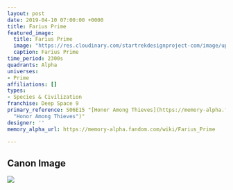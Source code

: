 ```yaml
---
layout: post
date: 2019-04-10 07:00:00 +0000
title: Farius Prime
featured_image:
  title: Farius Prime
  image: "https://res.cloudinary.com/startrekdesignproject-com/image/upload/v1554950484/FariusPrime.png"
  caption: Farius Prime
time_period: 2300s
quadrants: Alpha
universes:
- Prime
affiliations: []
types:
- Species & Civilization
franchise: Deep Space 9
primary_reference: S06E15 "[Honor Among Thieves](https://memory-alpha.fandom.com/wiki/Honor_Among_Thieves
  "Honor Among Thieves")"
designer: ''
memory_alpha_url: https://memory-alpha.fandom.com/wiki/Farius_Prime

---
```

## Canon Image

![](https://res.cloudinary.com/startrekdesignproject-com/image/upload/v1554950484/FariusPrime1.jpg)